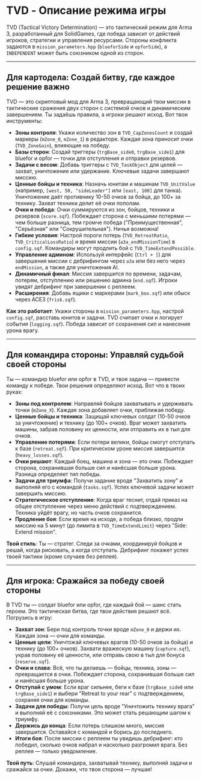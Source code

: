 # TVD - Описание режима игры

TVD (Tactical Victory Determination) — это тактический режим для Arma 3, разработанный для SolidGames, где победа зависит от действий игроков, стратегии и управления ресурсами. Стороны конфликта задаются в `mission_parameters.hpp` (`blueforSide` и `opforSide`), а `INDEPENDENT` может быть союзником одной из сторон.

---

## Для картодела: Создай битву, где каждое решение важно

TVD — это скриптовый мод для Arma 3, превращающий твои миссии в тактические сражения двух сторон с системой очков и динамическим завершением. Ты задаёшь правила, а игроки решают исход. Вот твои инструменты:

- **Зоны контроля**: Укажи количество зон в `TVD_CapZonesCount` и создай маркеры (`mZone_0`, `mZone_1`) в редакторе. Каждая зона приносит очки (`TVD_ZoneGain`), влияющие на победу.
- **Базы сторон**: Создай триггеры (`trgBase_side0`, `trgBase_side1`) для bluefor и opfor — точки для отступления и отправки резервов.
- **Задачи с весом**: Добавь триггеры с `TVD_TaskObject` для целей — захват, уничтожение или удержание. Ключевые задачи завершают миссию.
- **Ценные бойцы и техника**: Назначь юнитам и машинам `TVD_UnitValue` (например, `[west, 50, "sideLeader"]` или `[east, 100]` для танка). Уничтожение даёт противнику 10-50 очков за бойца, до 100+ за технику. Захват техники делит её очки пополам.
- **Очки и победа**: Очки суммируются из зон, бойцов, техники и резервов (`score.sqf`). Побеждает сторона с меньшими потерями — чем больше разница, тем громче победа ("Преимущественная", "Серьёзная" или "Сокрушительная"). Ничья возможна!
- **Гибкие условия**: Настрой пороги потерь (`TVD_RetreatRatio`, `TVD_CriticalLossRatio`) и время миссии (`a3a_endMissionTime`) в `config.sqf`. Командиры могут продлить бой с `TVD_TimeExtendPossible`.
- **Управление админом**: Используй интерфейс (`Ctrl + ]`) для завершения миссии с дебрифингом через `a3a` или без него через `endMission`, а также для уничтожения AI.
- **Динамичный финал**: Миссия завершится по времени, задачам, потерям, отступлению или решению админа (`end.sqf`). Игроки увидят дебрифинг при завершении с реплеем.
- **Расширения**: Добавь ящики с маркерами (`mark_box.sqf`) или обыск через ACE3 (`frisk.sqf`).

**Как это работает**: Укажи стороны в `mission_parameters.hpp`, настрой `config.sqf`, расставь юнитов и задачи. TVD считает очки и логирует события (`logging.sqf`). Победа зависит от сохранения сил и нанесения урона врагу.

---

## Для командира стороны: Управляй судьбой своей стороны

Ты — командир bluefor или opfor в TVD, и твоя задача — привести команду к победе. Твои решения определяют исход. Вот что в твоих руках:

- **Зоны под контролем**: Направляй бойцов захватывать и удерживать точки (`mZone_X`). Каждая зона добавляет очки, приближая победу.
- **Ценные бойцы и техника**: Защищай ключевых солдат (10-50 очков за уничтожение) и технику (до 100+ очков). Враг может захватить машины, забрав половину их ценности, или отправить их в тыл для очков.
- **Управление потерями**: Если потери велики, бойцы смогут отступать к базе (`retreat.sqf`). При критическом уроне миссия завершится (`heavy_losses.sqf`).
- **Очки решают**: Каждый боец, машина и зона — это очки. Побеждает сторона, сохранившая больше сил и нанёсшая больше урона. Разница определяет тип победы.
- **Задачи для триумфа**: Получи задание вроде "Захватить зону" и выполняй его с командой (`tasks.sqf`). Успех ключевой задачи может завершить миссию.
- **Стратегическое отступление**: Когда враг теснит, отдай приказ на общее отступление через меню действий с подтверждением. Техника уйдёт врагу, но часть очков сохранится.
- **Продление боя**: Если время на исходе, а победа близко, продли миссию на 5 минут (до лимита в `TVD_TimeExtendLimit`) через "Side: Extend mission".

**Твой стиль**: Ты — стратег. Следи за очками, координируй бойцов и решай, когда рисковать, а когда отступать. Дебрифинг покажет успех твоей тактики (кроме случаев без реплея).

---

## Для игрока: Сражайся за победу своей стороны

В TVD ты — солдат bluefor или opfor, где каждый бой — шанс стать героем. Это тактическая битва, где твои действия решают всё. Погрузись в игру:

- **Захват зон**: Бери под контроль точки вроде `mZone_0` и держи их. Каждая зона — очки для команды.
- **Ценные цели**: Уничтожай ключевых врагов (10-50 очков за бойца) и технику (до 100+ очков). Захвати вражескую машину (`capture.sqf`), украв половину её ценности, или отправь свою в тыл для бонуса (`reserve.sqf`).
- **Очки и слава**: Всё, что ты делаешь — бойцы, техника, зоны — превращается в очки. Побеждает сторона, сохранившая больше сил и нанёсшая больше урона.
- **Отступай с умом**: Если враг сильнее, беги к базе (`trgBase_side0` или `trgBase_side1`) и выбери "Retreat to your rear" с подтверждением, сохраняя очки для команды.
- **Задачи для победы**: Получи цель вроде "Уничтожить технику врага" и выполняй её с союзниками. Это может стать решающим шагом к триумфу.
- **Держись до конца**: Если потерь слишком много, миссия завершится. Оставайся с командой и борись до последнего.
- **Итоги боя**: После миссии с реплеем ты увидишь дебрифинг: кто победил, сколько очков набрал и насколько разгромил врага. Без реплея — только уведомление.

**Твой путь**: Слушай командира, захватывай технику, выполняй задачи и сражайся за очки. Докажи, что твоя сторона — лучшая!
